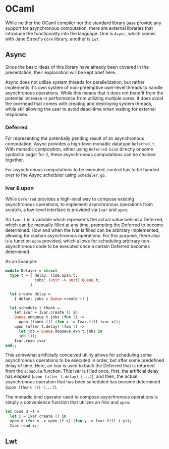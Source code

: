 # OCaml

While neither the OCaml compiler nor the standard library `Base` provide any support for asynchronous computation, there are external libraries that introduce the functionality into the language. One is `Async`, which comes with Jane Street's `Core` library, another is `Lwt`.

## Async

Since the basic ideas of this library have already been covered in the presentation, their explanation will be kept brief here.

Async does not utilize system threads for parallelization, but rather implements it's own system of non-preemptive user-level threads to handle asynchronous operations. While this means that it does not benefit from the potential increase in performance from utilizing multiple cores, it does avoid the overhead that comes with creating and destroying system threads, while still allowing the user to avoid dead-time when waiting for external responses.

### Deferred

For representing the potentially pending result of an asynchronous computation, Async provides a high-level monadic datatype `Deferred.t`. With monadic composition, either using `Deferred.bind` directly or some syntactic sugar for it, these asynchronous computations can be chained together.

For asynchronous computations to be executed, control has to be handed over to the Async scheduler using `Scheduler.go`.

### Ivar & upon

While `Deferred` provides a high-level way to compose existing asynchronous operations, to implement asynchronous operations from scratch, a low-level interface is provided via `Ivar` and `upon`.

An `Ivar.t` is a variable which represents the actual value behind a Deferred, which can be manually filled at any time, prompting the Deferred to become determined. How and when the Ivar is filled can be arbitrary implemented, allowing for custom asynchronous operations. For this purpose, there also is a function `upon` provided, which allows for scheduling arbitrary non-asynchronous code to be executed once a certain Deferred becomes determined.

As an Example:

```ocaml
module Delayer = struct
  type t = { delay: Time.Span.t;
             jobs: (unit -> unit) Queue.t;
           }

  let create delay =
    { delay; jobs = Queue.create () }

  let schedule t thunk =
    let ivar = Ivar.create () in
    Queue.enqueue t.jobs (fun () ->
      upon (thunk ()) (fun x -> Ivar.fill ivar x));
    upon (after t.delay) (fun () ->
      let job = Queue.dequeue_exn t.jobs in
      job ());
    Ivar.read ivar
end;;
```

This somewhat artificially conceived utility allows for scheduling some asynchronous operations to be executed in order, but after some predefined delay of time. Here, an Ivar is used to back the Deferred that is returned from the `schedule` function. This Ivar is filled once, first, the artificial delay has elapsed (`upon (after t.delay) (...)`), and then, the actual asynchronous operation that has been scheduled has become determined (`upon (thunk ()) (...)`).

The monadic bind operator used to compose asynchronous operations is simply a convenience function that utilizes an IVar and `upon`:

```ocaml
let bind d ~f =
  let i = Ivar.create () in
  upon d (fun x -> upon (f x) (fun y -> Ivar.fill i y));
  Ivar.read i;;
```

## Lwt

